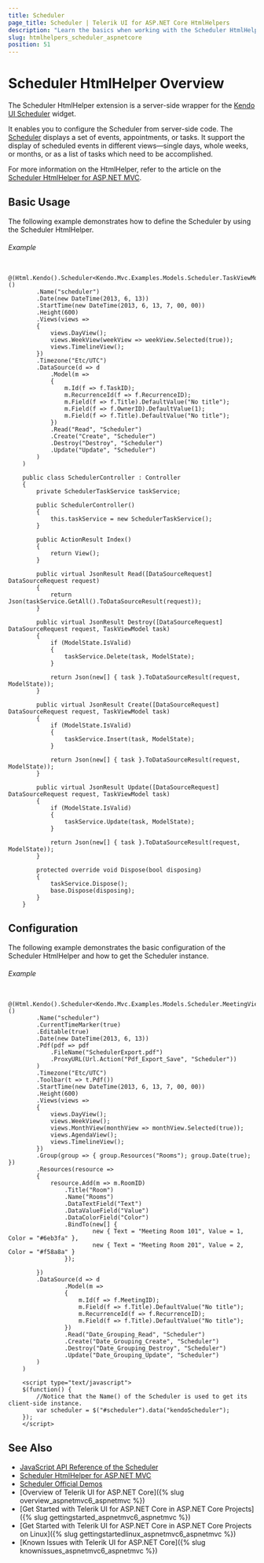 ```yaml
---
title: Scheduler
page_title: Scheduler | Telerik UI for ASP.NET Core HtmlHelpers
description: "Learn the basics when working with the Scheduler HtmlHelper for ASP.NET Core (MVC 6 or ASP.NET Core MVC)."
slug: htmlhelpers_scheduler_aspnetcore
position: 51
---
```


# Scheduler HtmlHelper Overview

The Scheduler HtmlHelper extension is a server-side wrapper for the [Kendo UI Scheduler](http://demos.telerik.com/kendo-ui/scheduler/index) widget.

It enables you to configure the Scheduler from server-side code. The [Scheduler](http://docs.telerik.com/kendo-ui/controls/scheduling/scheduler/overview) displays a set of events, appointments, or tasks. It support the display of scheduled events in different views&mdash;single days, whole weeks, or months, or as a list of tasks which need to be accomplished.

For more information on the HtmlHelper, refer to the article on the [Scheduler HtmlHelper for ASP.NET MVC](http://docs.telerik.com/aspnet-mvc/helpers/scheduler/mvc-scheduler-overview).

## Basic Usage

The following example demonstrates how to define the Scheduler by using the Scheduler HtmlHelper.

###### Example

```tab-Razor
    @(Html.Kendo().Scheduler<Kendo.Mvc.Examples.Models.Scheduler.TaskViewModel>()
        .Name("scheduler")
        .Date(new DateTime(2013, 6, 13))
        .StartTime(new DateTime(2013, 6, 13, 7, 00, 00))
        .Height(600)
        .Views(views =>
        {
            views.DayView();
            views.WeekView(weekView => weekView.Selected(true));
            views.TimelineView();
        })
        .Timezone("Etc/UTC")
        .DataSource(d => d
            .Model(m =>
            {
                m.Id(f => f.TaskID);
                m.RecurrenceId(f => f.RecurrenceID);
                m.Field(f => f.Title).DefaultValue("No title");
                m.Field(f => f.OwnerID).DefaultValue(1);
                m.Field(f => f.Title).DefaultValue("No title");
            })
            .Read("Read", "Scheduler")
            .Create("Create", "Scheduler")
            .Destroy("Destroy", "Scheduler")
            .Update("Update", "Scheduler")
        )
    )
```
```tab-Controller
    public class SchedulerController : Controller
    {
    	private SchedulerTaskService taskService;

    	public SchedulerController()
    	{
    		this.taskService = new SchedulerTaskService();
    	}

    	public ActionResult Index()
    	{
    		return View();
    	}

    	public virtual JsonResult Read([DataSourceRequest] DataSourceRequest request)
    	{
    		return Json(taskService.GetAll().ToDataSourceResult(request));
    	}

    	public virtual JsonResult Destroy([DataSourceRequest] DataSourceRequest request, TaskViewModel task)
    	{
    		if (ModelState.IsValid)
    		{
    			taskService.Delete(task, ModelState);
    		}

    		return Json(new[] { task }.ToDataSourceResult(request, ModelState));
    	}

    	public virtual JsonResult Create([DataSourceRequest] DataSourceRequest request, TaskViewModel task)
    	{
    		if (ModelState.IsValid)
    		{
    			taskService.Insert(task, ModelState);
    		}

    		return Json(new[] { task }.ToDataSourceResult(request, ModelState));
    	}

    	public virtual JsonResult Update([DataSourceRequest] DataSourceRequest request, TaskViewModel task)
    	{
    		if (ModelState.IsValid)
    		{
    			taskService.Update(task, ModelState);
    		}

    		return Json(new[] { task }.ToDataSourceResult(request, ModelState));
    	}

    	protected override void Dispose(bool disposing)
    	{
    		taskService.Dispose();
    		base.Dispose(disposing);
    	}
    }
```

## Configuration

The following example demonstrates the basic configuration of the Scheduler HtmlHelper and how to get the Scheduler instance.

###### Example

```
    @(Html.Kendo().Scheduler<Kendo.Mvc.Examples.Models.Scheduler.MeetingViewModel>()
        .Name("scheduler")
        .CurrentTimeMarker(true)
        .Editable(true)
        .Date(new DateTime(2013, 6, 13))
        .Pdf(pdf => pdf
            .FileName("SchedulerExport.pdf")
            .ProxyURL(Url.Action("Pdf_Export_Save", "Scheduler"))
        )
        .Timezone("Etc/UTC")
        .Toolbar(t => t.Pdf())
        .StartTime(new DateTime(2013, 6, 13, 7, 00, 00))
        .Height(600)
        .Views(views =>
        {
            views.DayView();
            views.WeekView();
            views.MonthView(monthView => monthView.Selected(true));
            views.AgendaView();
            views.TimelineView();
        })
        .Group(group => { group.Resources("Rooms"); group.Date(true); })
        .Resources(resource =>
        {
            resource.Add(m => m.RoomID)
                .Title("Room")
                .Name("Rooms")
                .DataTextField("Text")
                .DataValueField("Value")
                .DataColorField("Color")
                .BindTo(new[] {
                        new { Text = "Meeting Room 101", Value = 1, Color = "#6eb3fa" },
                        new { Text = "Meeting Room 201", Value = 2, Color = "#f58a8a" }
                });

        })
        .DataSource(d => d
                .Model(m =>
                {
                    m.Id(f => f.MeetingID);
                    m.Field(f => f.Title).DefaultValue("No title");
                    m.RecurrenceId(f => f.RecurrenceID);
                    m.Field(f => f.Title).DefaultValue("No title");
                })
                .Read("Date_Grouping_Read", "Scheduler")
                .Create("Date_Grouping_Create", "Scheduler")
                .Destroy("Date_Grouping_Destroy", "Scheduler")
                .Update("Date_Grouping_Update", "Scheduler")
        )
    )

    <script type="text/javascript">
    $(function() {
        //Notice that the Name() of the Scheduler is used to get its client-side instance.
        var scheduler = $("#scheduler").data("kendoScheduler");
    });
    </script>
```

## See Also

* [JavaScript API Reference of the Scheduler](http://docs.telerik.com/kendo-ui/api/javascript/ui/scheduler)
* [Scheduler HtmlHelper for ASP.NET MVC](http://docs.telerik.com/aspnet-mvc/helpers/scheduler/mvc-scheduler-overview)
* [Scheduler Official Demos](http://demos.telerik.com/aspnet-core/scheduler/index)
* [Overview of Telerik UI for ASP.NET Core]({% slug overview_aspnetmvc6_aspnetmvc %})
* [Get Started with Telerik UI for ASP.NET Core in ASP.NET Core Projects]({% slug gettingstarted_aspnetmvc6_aspnetmvc %})
* [Get Started with Telerik UI for ASP.NET Core in ASP.NET Core Projects on Linux]({% slug gettingstartedlinux_aspnetmvc6_aspnetmvc %})
* [Known Issues with Telerik UI for ASP.NET Core]({% slug knownissues_aspnetmvc6_aspnetmvc %})
